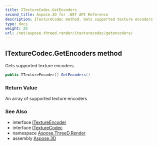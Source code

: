 ```yaml
---
title: ITextureCodec.GetEncoders
second_title: Aspose.3D for .NET API Reference
description: ITextureCodec method. Gets supported texture encoders
type: docs
weight: 20
url: /net/aspose.threed.render/itexturecodec/getencoders/
---
```

## ITextureCodec.GetEncoders method

Gets supported texture encoders.

```csharp
public ITextureEncoder[] GetEncoders()
```

### Return Value

An array of supported texture encoders

### See Also

* interface [ITextureEncoder](../../itextureencoder/)
* interface [ITextureCodec](../)
* namespace [Aspose.ThreeD.Render](../../../aspose.threed.render/)
* assembly [Aspose.3D](../../../)


